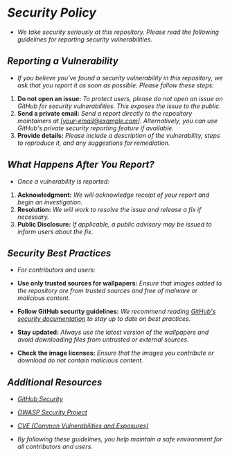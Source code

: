 <!-- Autor: Daniel Benjamin Perez Morales -->
<!-- GitHub: https://github.com/DanielBenjaminPerezMoralesDev13 -->
<!-- Gitlab: https://gitlab.com/DanielBenjaminPerezMoralesDev13 -->
<!-- Correo electrónico: danielperezdev@proton.me -->

# ***Security Policy***

- *We take security seriously at this repository. Please read the following guidelines for reporting security vulnerabilities.*

## ***Reporting a Vulnerability***

- *If you believe you've found a security vulnerability in this repository, we ask that you report it as soon as possible. Please follow these steps:*

1. **Do not open an issue:** *To protect users, please do not open an issue on GitHub for security vulnerabilities. This exposes the issue to the public.*
2. **Send a private email:** *Send a report directly to the repository maintainers at [your-email@example.com]. Alternatively, you can use GitHub's private security reporting feature if available.*
3. **Provide details:** *Please include a description of the vulnerability, steps to reproduce it, and any suggestions for remediation.*

## ***What Happens After You Report?***

- *Once a vulnerability is reported:*

1. **Acknowledgment:** *We will acknowledge receipt of your report and begin an investigation.*
2. **Resolution:** *We will work to resolve the issue and release a fix if necessary.*
3. **Public Disclosure:** *If applicable, a public advisory may be issued to inform users about the fix.*

## ***Security Best Practices***

- *For contributors and users:*

- **Use only trusted sources for wallpapers:** *Ensure that images added to the repository are from trusted sources and free of malware or malicious content.*
- **Follow GitHub security guidelines:** *We recommend reading [GitHub's security documentation](https://docs.github.com/en/github/security "https://docs.github.com/en/github/security") to stay up to date on best practices.*
- **Stay updated:** *Always use the latest version of the wallpapers and avoid downloading files from untrusted or external sources.*
- **Check the image licenses:** *Ensure that the images you contribute or download do not contain malicious content.*

## ***Additional Resources***

- *[GitHub Security](https://docs.github.com/en/github/security "https://docs.github.com/en/github/security")*
- *[OWASP Security Project](https://owasp.org/ "https://owasp.org/")*
- *[CVE (Common Vulnerabilities and Exposures)](https://cve.mitre.org/ "https://cve.mitre.org/")*

- *By following these guidelines, you help maintain a safe environment for all contributors and users.*
